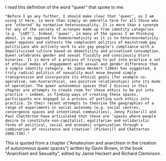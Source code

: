---
---

I read this definition of the word "queer" that spoke to me: 

	"Before I go any further, I should make clear that ‘queer’, as I am using it here, is more than simply an umbrella term for all those who are ‘othered’ by normative heterosexuality. It is more than a synonym for any of the variety of acronyms made up from identity categories (e.g. ‘LGBT’). Indeed, ‘queer’, in many of the spaces I am thinking about, is as opposed to homonormativity as it is to heteronormativity. Queer opposes and contests the complacent politics of mainstream gay politicians who actively work to win gay people’s compliance with a depoliticised culture based on domesticity and privatised consumption. Queer celebrates gender and sexual fluidity and consciously blurs binaries. It is more of a process of trying to put into practice a set of ethical modes of engagement with sexual and gender difference than a simple identity category. As Jamie Heckert (2004) has suggested, a truly radical politics of sexuality must move beyond simple transgression and incorporate its ethical goals (for example co-operative, non-hierarchical, sex-positive relationships) into its mode of operation. The queer autonomous spaces that I discuss in this chapter are attempts to create room for these ethics to be put into practice – indeed, in finding ways of creating these spaces, participants are engaged in a process of putting such ethics into practice. In their recent attempts to theorise the geographies of a range of experiments in social autonomy (e.g. social centres, convergence spaces and intentional communities), Jenny Pickerill and Paul Chatterton have articulated that these are ‘spaces where people desire to constitute non-capitalist, egalitarian and solidaristic forms of political, social and economic organization through a combination of resistance and creation’ (Pickerill and Chatterton 2006:730)."

This is quoted from a chapter ("Amateurism and anarchism in the creation of autonomous queer spaces") written by Gavin Brown, in the book "Anarchism and Sexuality", edited by Jamie Heckert and Richard Cleminson. 